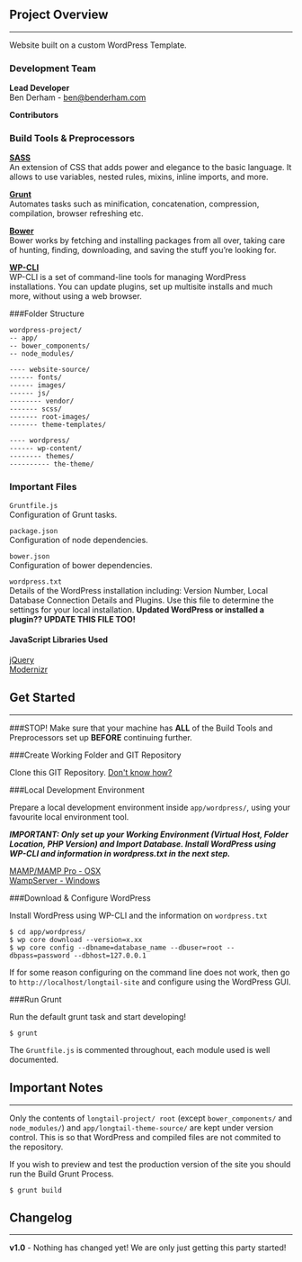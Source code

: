 ## Project Overview
***
Website built on a custom WordPress Template.

### Development Team

**Lead Developer**  
Ben Derham - <ben@benderham.com>

**Contributors**


### Build Tools & Preprocessors

**[SASS](http://sass-lang.com/guide)**  
An extension of CSS that adds power and elegance to the basic language. It allows to use variables, nested rules, mixins, inline imports, and more.

**[Grunt](http://gruntjs.com/getting-started)**  
Automates tasks such as minification, concatenation, compression, compilation, browser refreshing etc.

**[Bower](http://bower.io/#getting-started)**  
Bower works by fetching and installing packages from all over, taking care of hunting, finding, downloading, and saving the stuff you’re looking for.

**[WP-CLI](http://wp-cli.org)**  
WP-CLI is a set of command-line tools for managing WordPress installations. You can update plugins, set up multisite installs and much more, without using a web browser.

###Folder Structure
	
	wordpress-project/  
	-- app/
	-- bower_components/
	-- node_modules/  
	
	---- website-source/
	------ fonts/
	------ images/
	------ js/
	-------- vendor/
	------- scss/
	------- root-images/
	------- theme-templates/
	
	---- wordpress/
	------ wp-content/
	-------- themes/
	---------- the-theme/

### Important Files
`Gruntfile.js`  
Configuration of Grunt tasks.

`package.json`  
Configuration of node dependencies.

`bower.json`  
Configuration of bower dependencies.

`wordpress.txt`  
Details of the WordPress installation including: Version Number, Local Database Connection Details and Plugins. Use this file to determine the settings for your local installation. **Updated WordPress or installed a plugin?? UPDATE THIS FILE TOO!**


#### JavaScript Libraries Used
[jQuery](http://www.jquery.com)  
[Modernizr](http://modernizr.com)  


## Get Started
***
###STOP!
Make sure that your machine has **ALL** of the Build Tools and Preprocessors set up **BEFORE** continuing further.

###Create Working Folder and GIT Repository

Clone this GIT Repository. [Don't know how?](https://confluence.atlassian.com/display/BITBUCKET/Clone+a+repository)


###Local Development Environment 
  
Prepare a local development environment inside `app/wordpress/`, using your favourite local environment tool.   
  
***IMPORTANT: Only set up your Working Environment (Virtual Host, Folder Location, PHP Version) and Import Database. Install WordPress using WP-CLI and information in wordpress.txt in the next step.***

[MAMP/MAMP Pro - OSX](http://codex.wordpress.org/Installing_WordPress_Locally_on_Your_Mac_With_MAMP)  
[WampServer - Windows](https://make.wordpress.org/core/handbook/installing-a-local-server/installing-wampserver/)

###Download & Configure WordPress

Install WordPress using WP-CLI and the information on `wordpress.txt`

	$ cd app/wordpress/
	$ wp core download --version=x.xx
	$ wp core config --dbname=database_name --dbuser=root --dbpass=password --dbhost=127.0.0.1
	
If for some reason configuring on the command line does not work, then go to `http://localhost/longtail-site` and configure using the WordPress GUI.

###Run Grunt

Run the default grunt task and start developing! 
	
	$ grunt

The `Gruntfile.js` is commented throughout, each module used is well documented.


## Important Notes
***
Only the contents of `longtail-project/ root` (except `bower_components/` and `node_modules/`) and `app/longtail-theme-source/` are kept under version control. This is so that WordPress and compiled files are not commited to the repository. 

If you wish to preview and test the production version of the site you should run the Build Grunt Process. 

	$ grunt build



## Changelog
***
**v1.0** - Nothing has changed yet! We are only just getting this party started!
